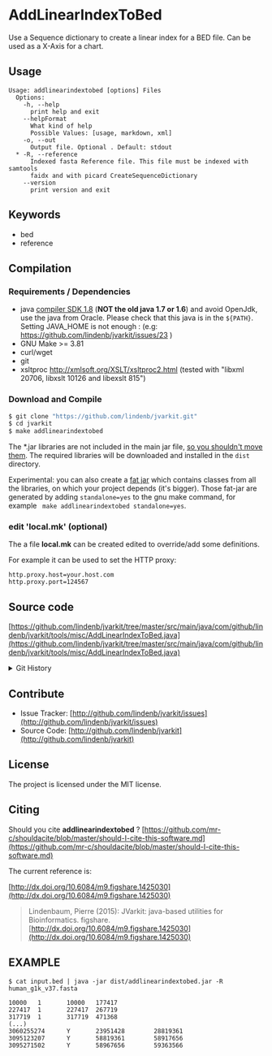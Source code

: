 # AddLinearIndexToBed

Use a Sequence dictionary to create a linear index for a BED file. Can be used as a X-Axis for a chart.


## Usage

```
Usage: addlinearindextobed [options] Files
  Options:
    -h, --help
      print help and exit
    --helpFormat
      What kind of help
      Possible Values: [usage, markdown, xml]
    -o, --out
      Output file. Optional . Default: stdout
  * -R, --reference
      Indexed fasta Reference file. This file must be indexed with samtools 
      faidx and with picard CreateSequenceDictionary
    --version
      print version and exit

```


## Keywords

 * bed
 * reference


## Compilation

### Requirements / Dependencies

* java [compiler SDK 1.8](http://www.oracle.com/technetwork/java/index.html) (**NOT the old java 1.7 or 1.6**) and avoid OpenJdk, use the java from Oracle. Please check that this java is in the `${PATH}`. Setting JAVA_HOME is not enough : (e.g: https://github.com/lindenb/jvarkit/issues/23 )
* GNU Make >= 3.81
* curl/wget
* git
* xsltproc http://xmlsoft.org/XSLT/xsltproc2.html (tested with "libxml 20706, libxslt 10126 and libexslt 815")


### Download and Compile

```bash
$ git clone "https://github.com/lindenb/jvarkit.git"
$ cd jvarkit
$ make addlinearindextobed
```

The *.jar libraries are not included in the main jar file, [so you shouldn't move them](https://github.com/lindenb/jvarkit/issues/15#issuecomment-140099011 ).
The required libraries will be downloaded and installed in the `dist` directory.

Experimental: you can also create a [fat jar](https://stackoverflow.com/questions/19150811/) which contains classes from all the libraries, on which your project depends (it's bigger). Those fat-jar are generated by adding `standalone=yes` to the gnu make command, for example ` make addlinearindextobed standalone=yes`.

### edit 'local.mk' (optional)

The a file **local.mk** can be created edited to override/add some definitions.

For example it can be used to set the HTTP proxy:

```
http.proxy.host=your.host.com
http.proxy.port=124567
```
## Source code 

[https://github.com/lindenb/jvarkit/tree/master/src/main/java/com/github/lindenb/jvarkit/tools/misc/AddLinearIndexToBed.java](https://github.com/lindenb/jvarkit/tree/master/src/main/java/com/github/lindenb/jvarkit/tools/misc/AddLinearIndexToBed.java)


<details>
<summary>Git History</summary>

```
Wed May 24 17:27:28 2017 +0200 ; lowres bam2raster & fix doc ; https://github.com/lindenb/jvarkit/commit/6edcfd661827927b541e7267195c762e916482a0
Wed May 17 14:09:36 2017 +0200 ; fix typo bioalcidae ; https://github.com/lindenb/jvarkit/commit/9db2344e7ce840df02c5a7b4e2a91d6f1a5f2e8d
Mon May 15 10:41:51 2017 +0200 ; cont ; https://github.com/lindenb/jvarkit/commit/c13a658b2ed3bc5dd6ade57190e1dab05bf70612
Wed Apr 5 18:39:50 2017 +0200 ; cont ; https://github.com/lindenb/jvarkit/commit/d6aa6472783ac31192a4803cdef55580edc8e1d8
Thu Nov 26 12:58:31 2015 +0100 ; cont ; https://github.com/lindenb/jvarkit/commit/cfdff2e66fbeaa4627b50361a09196be2a2e1477
Tue Nov 3 22:42:18 2015 +0100 ; cont ; https://github.com/lindenb/jvarkit/commit/4e4a9319be20626f0ea01dc2316c6420ba8e7dac
Wed Sep 23 16:19:18 2015 +0200 ; cont ; https://github.com/lindenb/jvarkit/commit/96ad13897dbc0742582424d96184c93ed85950dd
Wed Sep 23 15:36:21 2015 +0200 ; cont ; https://github.com/lindenb/jvarkit/commit/03cc568ed51cf43d7af6f0d913a0f8c52ddfe5d7
Mon May 12 10:28:28 2014 +0200 ; first sed on files ; https://github.com/lindenb/jvarkit/commit/79ae202e237f53b7edb94f4326fee79b2f71b8e8
Sun Feb 2 18:55:03 2014 +0100 ; cont ; https://github.com/lindenb/jvarkit/commit/abd24b56ec986dada1e5162be5bbd0dac0c2d57c
Sat Feb 1 11:30:32 2014 +0100 ; cont ; https://github.com/lindenb/jvarkit/commit/337bb47a8f6a1c4504c00b1b8032a51c386eba36
```

</details>

## Contribute

- Issue Tracker: [http://github.com/lindenb/jvarkit/issues](http://github.com/lindenb/jvarkit/issues)
- Source Code: [http://github.com/lindenb/jvarkit](http://github.com/lindenb/jvarkit)

## License

The project is licensed under the MIT license.

## Citing

Should you cite **addlinearindextobed** ? [https://github.com/mr-c/shouldacite/blob/master/should-I-cite-this-software.md](https://github.com/mr-c/shouldacite/blob/master/should-I-cite-this-software.md)

The current reference is:

[http://dx.doi.org/10.6084/m9.figshare.1425030](http://dx.doi.org/10.6084/m9.figshare.1425030)

> Lindenbaum, Pierre (2015): JVarkit: java-based utilities for Bioinformatics. figshare.
> [http://dx.doi.org/10.6084/m9.figshare.1425030](http://dx.doi.org/10.6084/m9.figshare.1425030)


## EXAMPLE
 
```
$ cat input.bed | java -jar dist/addlinearindextobed.jar -R  human_g1k_v37.fasta 

10000   1       10000   177417
227417  1       227417  267719
317719  1       317719  471368
(...)
3060255274      Y       23951428        28819361
3095123207      Y       58819361        58917656
3095271502      Y       58967656        59363566
```


